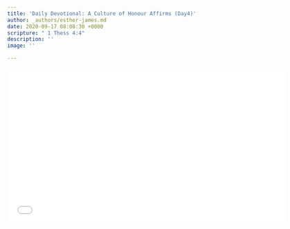 ```yaml
---
title: 'Daily Devotional: A Culture of Honour Affirms (Day4)'
author: _authors/esther-james.md
date: 2020-09-17 08:08:30 +0000
scripture: " 1 Thess 4:4"
description: ''
image: ''

---
```

<iframe src="[https://player.vimeo.com/video/458878878](https://player.vimeo.com/video/458878878 "https://player.vimeo.com/video/458878878")" width="640" height="360" frameborder="0" allow="autoplay; fullscreen" allowfullscreen></iframe>